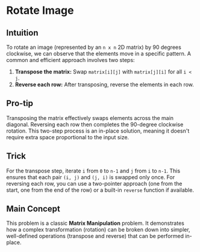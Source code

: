 # Rotate Image

## Intuition

To rotate an image (represented by an `n x n` 2D matrix) by 90 degrees clockwise, we can observe that the elements move in a specific pattern. A common and efficient approach involves two steps:
1.  **Transpose the matrix:** Swap `matrix[i][j]` with `matrix[j][i]` for all `i < j`.
2.  **Reverse each row:** After transposing, reverse the elements in each row.

## Pro-tip

Transposing the matrix effectively swaps elements across the main diagonal. Reversing each row then completes the 90-degree clockwise rotation. This two-step process is an in-place solution, meaning it doesn't require extra space proportional to the input size.

## Trick

For the transpose step, iterate `i` from `0` to `n-1` and `j` from `i` to `n-1`. This ensures that each pair `(i, j)` and `(j, i)` is swapped only once. For reversing each row, you can use a two-pointer approach (one from the start, one from the end of the row) or a built-in `reverse` function if available.

## Main Concept

This problem is a classic **Matrix Manipulation** problem. It demonstrates how a complex transformation (rotation) can be broken down into simpler, well-defined operations (transpose and reverse) that can be performed in-place.
